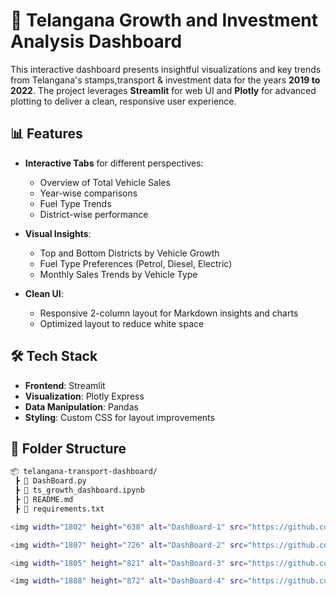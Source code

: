 # 🚗 Telangana Growth and Investment Analysis Dashboard

This interactive dashboard presents insightful visualizations and key trends from Telangana's stamps,transport & investment data for the years **2019 to 2022**. The project leverages **Streamlit** for web UI and **Plotly** for advanced plotting to deliver a clean, responsive user experience.

## 📊 Features

- **Interactive Tabs** for different perspectives:
  - Overview of Total Vehicle Sales
  - Year-wise comparisons
  - Fuel Type Trends
  - District-wise performance

- **Visual Insights**:
  - Top and Bottom Districts by Vehicle Growth
  - Fuel Type Preferences (Petrol, Diesel, Electric)
  - Monthly Sales Trends by Vehicle Type

- **Clean UI**:
  - Responsive 2-column layout for Markdown insights and charts
  - Optimized layout to reduce white space

## 🛠️ Tech Stack

- **Frontend**: Streamlit
- **Visualization**: Plotly Express
- **Data Manipulation**: Pandas
- **Styling**: Custom CSS for layout improvements

## 📁 Folder Structure

```bash
📦 telangana-transport-dashboard/
 ┣ 📜 DashBoard.py
 ┣ 📜 ts_growth_dashboard.ipynb
 ┣ 📜 README.md      
 ┣ 📜 requirements.txt

<img width="1802" height="638" alt="DashBoard-1" src="https://github.com/user-attachments/assets/8fbe0ee4-472c-47af-8046-515dc27b8aae" />

<img width="1807" height="726" alt="DashBoard-2" src="https://github.com/user-attachments/assets/38c69b8b-a479-4650-b9e0-b9d2af5f6bf1" />

<img width="1805" height="821" alt="DashBoard-3" src="https://github.com/user-attachments/assets/8ef1dd26-9a3a-4acb-aa17-0cbc96c2e1fc" />

<img width="1888" height="872" alt="DashBoard-4" src="https://github.com/user-attachments/assets/d12d82ca-8656-4f23-a7cf-f118aa3a4bb7" />
